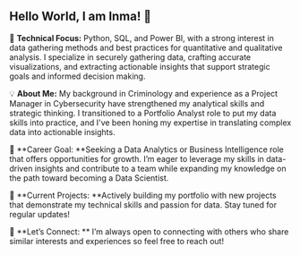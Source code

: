## Hello World, I am Inma! 👋

💬 **Technical Focus:** Python, SQL, and Power BI, with a strong interest in data gathering methods and best practices for quantitative and qualitative analysis. I specialize in securely gathering data, crafting accurate visualizations, and extracting actionable insights that support strategic goals and informed decision making.

💡 **About Me:** My background in Criminology and experience as a Project Manager in Cybersecurity have strengthened my analytical skills and strategic thinking. I transitioned to a Portfolio Analyst role to put my data skills into practice, and I've been honing my expertise in translating complex data into actionable insights.

🎯 **Career Goal: **Seeking a Data Analytics or Business Intelligence role that offers opportunities for growth. I’m eager to leverage my skills in data-driven insights and contribute to a team while expanding my knowledge on the path toward becoming a Data Scientist.

🔭 **Current Projects: **Actively building my portfolio with new projects that demonstrate my technical skills and passion for data. Stay tuned for regular updates!

📧 **Let’s Connect: ** I’m always open to connecting with others who share similar interests and experiences so feel free to reach out!
